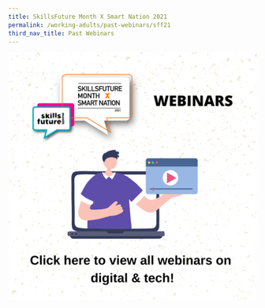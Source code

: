 ```yaml
---
title: SkillsFuture Month X Smart Nation 2021
permalink: /working-adults/past-webinars/sff21
third_nav_title: Past Webinars
---
```

[![Alt text for image on Isomer site](/images/A54DF636-6871-44BD-96C3-162CA4DC5C4E.png)](https://youtube.com/playlist?list=PLmGkYf0auQJxVAcvZ7dmuxV0YFBpcBMfT)